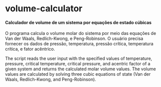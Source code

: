# volume-calculator

#### Calculador de volume de um sistema por equações de estado cúbicas

O programa calcula o volume molar do sistema por meio das equações de Van der Waals, Redlich-Kwong, e Peng-Robinson. O usuário precisa fornecer os dados de pressão, temperatura, pressão crítica, temperatura crítica, e fator acêntrico.

The script reads the user input with the specified values of temperature, pressure, critical temperature, critical pressure, and acentric factor of a given system and returns the calculated molar volume values. The volume values are calculated by solving three cubic equations of state (Van der Waals, Redlich-Kwong, and Peng-Robinson).
